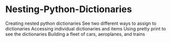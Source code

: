 # Nesting-Python-Dictionaries

Creating nested python dictionaries
See two different ways to assign to dictionaries
Accessing individual dictionaries and items
Using pretty print to see the dictionaries
Building a fleet of cars, aeroplanes, and trains
